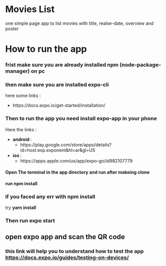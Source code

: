 # Movies List

one simple page app to list movies with title, realse-date, overview and poster

# How to run the app

### frist make sure you are already installed npm (node-package-manager) on pc

### then make sure you are installed expo-cli

here some links :
<ul>
    <li> https://docs.expo.io/get-started/installation/
</ul>

### Then to run the app you need install expo-app in your phone 

Here the links :
<ul>
    <li>
    <strong>android </strong>:
    <ul>
        <li> <a>https://play.google.com/store/apps/details?id=host.exp.exponent&hl=ar&gl=US</a>
        </li>
    </ul>
    <li>
        <strong>ios </strong> :
        <ul>
            <li>
                <a>https://apps.apple.com/us/app/expo-go/id982107779</a>
            </li>
        </ul>
    </li>
    
</ul>

#### Open The terminal in the app directory and run after makeing clone
<strong>run npm install</strong> 

### if you faced any err with npm install 

try <strong>yarn install</strong> 

### Then run <strong> expo start </strong>

## open expo app and scan the QR code

### this link will help you to understand how to test the app <a> https://docs.expo.io/guides/testing-on-devices/ </a>






